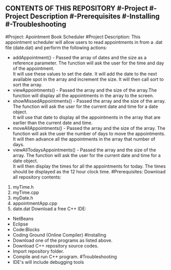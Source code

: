 CONTENTS OF THIS REPOSITORY
#-Project
#-Project Description
#-Prerequisites
#-Installing
#-Troubleshooting
---------------------------------------------
#Project: 
Apointment Book Scheduler
#Project Description: 
This appointment scheduler will allow users to read appointments in from a .dat file (date.dat) and perform the following actions: 
  - addAppointment() - Passed the array of dates and the size as a reference parameter.
    The function will ask the user for the time and day of the appointment.  
    It will use these values to set the date.  It will add the date to the next available spot in the array and increment the size.
    It will then call sort to sort the array.
  - viewAppointments() - Passed the array and the size of the array.The function will display all the appointments in the array to the screen.
  - showMissedAppointments() - Passed the array and the size of the array. The function will ask the user for the current date and time for a date object.  
    It will use that date to display all the appointments in the array that are earlier than the current date and time.
  - moveAllAppointments() - Passed the array and the size of the array. The function will ask the user the number of days to move the appointments.  
    It will then advance all the appointments in the array that number of days.
  - viewAllTodaysAppointments() - Passed the array and the size of the array. The function will ask the user for the current date and time for a date object.  
    It will then display the times for all the appointments for today.  The times should be displayed as the 12 hour clock time.
#Prerequisites: Download all repository contents:
  1) myTime.h
  2) myTime.cpp
  3) myDate.h
  4) appointmentApp.cpp
  5) date.dat
  Download a free C++ IDE:
  - NetBeans
  - Eclipse 
  - Code:Blocks
  - Coding Ground (Online Compiler)
#Installing
  - Download one of the programs as listed above. 
  - Download C++ repository source codes. 
  - Import repository folder.
  - Compile and run C++ program. 
#Troubleshooting
  - IDE's will include debugging tools
